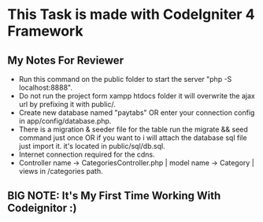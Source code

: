 # This Task is made with CodeIgniter 4 Framework

## My Notes For Reviewer

- Run this command on the public folder to start the server "php -S localhost:8888".
- Do not run the project form xampp htdocs folder it will overwrite the ajax url by prefixing it with public/.
- Create new database named "paytabs" OR enter your connection config in app/config/database.php.
- There is a migration & seeder file for the table run the migrate && seed command just once OR if you want to i will attach the database  sql file just import it. it's located in public/sql/db.sql.
- Internet connection required for the cdns.
- Controller name -> CategoriesController.php | model name -> Category | views in /categories path.

## BIG NOTE: It's My First Time Working With Codeignitor :)


